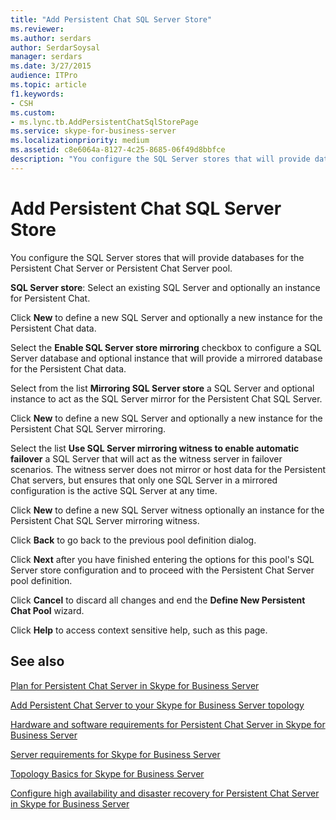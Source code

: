 ```yaml
---
title: "Add Persistent Chat SQL Server Store"
ms.reviewer: 
ms.author: serdars
author: SerdarSoysal
manager: serdars
ms.date: 3/27/2015
audience: ITPro
ms.topic: article
f1.keywords:
- CSH
ms.custom:
- ms.lync.tb.AddPersistentChatSqlStorePage
ms.service: skype-for-business-server
ms.localizationpriority: medium
ms.assetid: c8e6064a-8127-4c25-8685-06f49d8bbfce
description: "You configure the SQL Server stores that will provide databases for the Persistent Chat Server or Persistent Chat Server pool."
---
```


# Add Persistent Chat SQL Server Store
 
You configure the SQL Server stores that will provide databases for the Persistent Chat Server or Persistent Chat Server pool.
  
 **SQL Server store**: Select an existing SQL Server and optionally an instance for Persistent Chat.
  
Click **New** to define a new SQL Server and optionally a new instance for the Persistent Chat data.
  
Select the **Enable SQL Server store mirroring** checkbox to configure a SQL Server database and optional instance that will provide a mirrored database for the Persistent Chat data.
  
Select from the list **Mirroring SQL Server store** a SQL Server and optional instance to act as the SQL Server mirror for the Persistent Chat SQL Server.
  
Click **New** to define a new SQL Server and optionally a new instance for the Persistent Chat SQL Server mirroring.
  
Select the list **Use SQL Server mirroring witness to enable automatic failover** a SQL Server that will act as the witness server in failover scenarios. The witness server does not mirror or host data for the Persistent Chat servers, but ensures that only one SQL Server in a mirrored configuration is the active SQL Server at any time.
  
Click **New** to define a new SQL Server witness optionally an instance for the Persistent Chat SQL Server mirroring witness.
  
Click **Back** to go back to the previous pool definition dialog.
  
Click **Next** after you have finished entering the options for this pool's SQL Server store configuration and to proceed with the Persistent Chat Server pool definition.
  
Click **Cancel** to discard all changes and end the **Define New Persistent Chat Pool** wizard.
  
Click **Help** to access context sensitive help, such as this page.
  
## See also

[Plan for Persistent Chat Server in Skype for Business Server](../../plan-your-deployment/persistent-chat-server/persistent-chat-server.md)
  
[Add Persistent Chat Server to your Skype for Business Server topology](../../deploy/deploy-persistent-chat-server/add-persistent-chat-server.md)
  
[Hardware and software requirements for Persistent Chat Server in Skype for Business Server](../../plan-your-deployment/persistent-chat-server/hardware-and-software-requirements.md)
  
[Server requirements for Skype for Business Server](../../plan-your-deployment/requirements-for-your-environment/server-requirements.md)
  
[Topology Basics for Skype for Business Server](../../plan-your-deployment/topology-basics/topology-basics.md)
  
[Configure high availability and disaster recovery for Persistent Chat Server in Skype for Business Server](../../deploy/deploy-persistent-chat-server/configure-hadr-for-persistent-chat.md)
